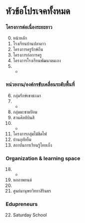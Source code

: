 # หัวข้อโปรเจคทั้งหมด

### โครงการต่อเนื่องระยะยาว

00. หน้าหลัก
01. โรงเรียนบ้านปลาดาว
02. โครงการครูรักษ์ถิ่น
03. โครงการก่อการครู
04. โครงการโรงเรียนพัฒนาตนเอง
05. -


### หน่วยงาน/องค์กรขับเคลื่อนระดับพื้นที่

06. กลุ่มรักษ์เขาชะเมา
07. -
08. กลุ่มมะขามป้อม
09. สวนศิลป์บินสิ
10. -
11. โครงการกลุ่มไม้ขีดไฟ
12. บ้านอุทัยยิ้ม
13. สถาบันการเรียนรู้ไทยเบิ้ง

### Organization & learning space
18. -
19. หอภาพยนต์
20. 
21. ศูนย์มานุษยวิทยาสิรินธร

### Edupreneurs
22. Saturday School